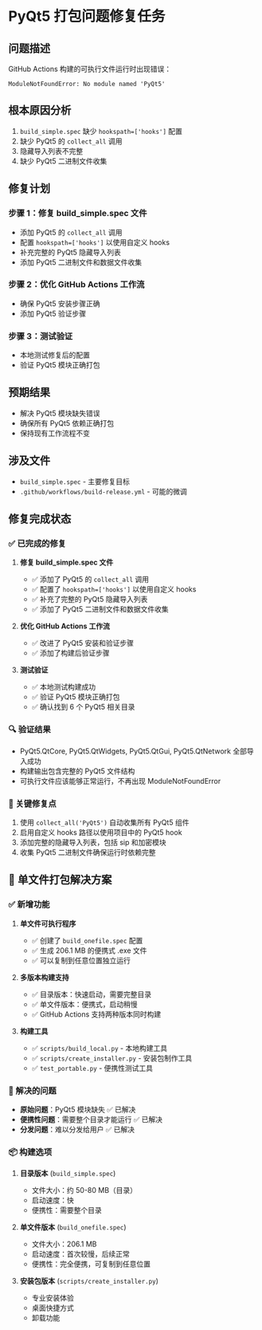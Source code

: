 # PyQt5 打包问题修复任务

## 问题描述
GitHub Actions 构建的可执行文件运行时出现错误：
```
ModuleNotFoundError: No module named 'PyQt5'
```

## 根本原因分析
1. `build_simple.spec` 缺少 `hookspath=['hooks']` 配置
2. 缺少 PyQt5 的 `collect_all` 调用
3. 隐藏导入列表不完整
4. 缺少 PyQt5 二进制文件收集

## 修复计划

### 步骤 1：修复 build_simple.spec 文件
- 添加 PyQt5 的 `collect_all` 调用
- 配置 `hookspath=['hooks']` 以使用自定义 hooks
- 补充完整的 PyQt5 隐藏导入列表
- 添加 PyQt5 二进制文件和数据文件收集

### 步骤 2：优化 GitHub Actions 工作流
- 确保 PyQt5 安装步骤正确
- 添加 PyQt5 验证步骤

### 步骤 3：测试验证
- 本地测试修复后的配置
- 验证 PyQt5 模块正确打包

## 预期结果
- 解决 PyQt5 模块缺失错误
- 确保所有 PyQt5 依赖正确打包
- 保持现有工作流程不变

## 涉及文件
- `build_simple.spec` - 主要修复目标
- `.github/workflows/build-release.yml` - 可能的微调

## 修复完成状态

### ✅ 已完成的修复
1. **修复 build_simple.spec 文件**
   - ✅ 添加了 PyQt5 的 `collect_all` 调用
   - ✅ 配置了 `hookspath=['hooks']` 以使用自定义 hooks
   - ✅ 补充了完整的 PyQt5 隐藏导入列表
   - ✅ 添加了 PyQt5 二进制文件和数据文件收集

2. **优化 GitHub Actions 工作流**
   - ✅ 改进了 PyQt5 安装和验证步骤
   - ✅ 添加了构建后验证步骤

3. **测试验证**
   - ✅ 本地测试构建成功
   - ✅ 验证 PyQt5 模块正确打包
   - ✅ 确认找到 6 个 PyQt5 相关目录

### 🔍 验证结果
- PyQt5.QtCore, PyQt5.QtWidgets, PyQt5.QtGui, PyQt5.QtNetwork 全部导入成功
- 构建输出包含完整的 PyQt5 文件结构
- 可执行文件应该能够正常运行，不再出现 ModuleNotFoundError

### 📝 关键修复点
1. 使用 `collect_all('PyQt5')` 自动收集所有 PyQt5 组件
2. 启用自定义 hooks 路径以使用项目中的 PyQt5 hook
3. 添加完整的隐藏导入列表，包括 sip 和加密模块
4. 收集 PyQt5 二进制文件确保运行时依赖完整

## 🚀 单文件打包解决方案

### ✅ 新增功能
1. **单文件可执行程序**
   - ✅ 创建了 `build_onefile.spec` 配置
   - ✅ 生成 206.1 MB 的便携式 .exe 文件
   - ✅ 可以复制到任意位置独立运行

2. **多版本构建支持**
   - ✅ 目录版本：快速启动，需要完整目录
   - ✅ 单文件版本：便携式，启动稍慢
   - ✅ GitHub Actions 支持两种版本同时构建

3. **构建工具**
   - ✅ `scripts/build_local.py` - 本地构建工具
   - ✅ `scripts/create_installer.py` - 安装包制作工具
   - ✅ `test_portable.py` - 便携性测试工具

### 🎯 解决的问题
- **原始问题**：PyQt5 模块缺失 ✅ 已解决
- **便携性问题**：需要整个目录才能运行 ✅ 已解决
- **分发问题**：难以分发给用户 ✅ 已解决

### 📦 构建选项
1. **目录版本** (`build_simple.spec`)
   - 文件大小：约 50-80 MB（目录）
   - 启动速度：快
   - 便携性：需要整个目录

2. **单文件版本** (`build_onefile.spec`)
   - 文件大小：206.1 MB
   - 启动速度：首次较慢，后续正常
   - 便携性：完全便携，可复制到任意位置

3. **安装包版本** (`scripts/create_installer.py`)
   - 专业安装体验
   - 桌面快捷方式
   - 卸载功能
